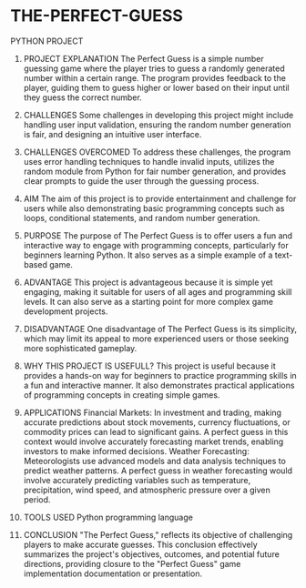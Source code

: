 # THE-PERFECT-GUESS
PYTHON PROJECT
1.	PROJECT EXPLANATION
The Perfect Guess is a simple number guessing game where the player tries to guess a randomly generated number within a certain range. The program provides feedback to the player, guiding them to guess higher or lower based on their input until they guess the correct number.
2.	CHALLENGES
Some challenges in developing this project might include handling user input validation, ensuring the random number generation is fair, and designing an intuitive user interface.
3.	CHALLENGES OVERCOMED
To address these challenges, the program uses error handling techniques to handle invalid inputs, utilizes the random module from Python for fair number generation, and provides clear prompts to guide the user through the guessing process.
4.	AIM 
The aim of this project is to provide entertainment and challenge for users while also demonstrating basic programming concepts such as loops, conditional statements, and random number generation.
5.	PURPOSE 
The purpose of The Perfect Guess is to offer users a fun and interactive way to engage with programming concepts, particularly for beginners learning Python. It also serves as a simple example of a text-based game.
6.	ADVANTAGE
This project is advantageous because it is simple yet engaging, making it suitable for users of all ages and programming skill levels. It can also serve as a starting point for more complex game development projects.
7.	DISADVANTAGE
One disadvantage of The Perfect Guess is its simplicity, which may limit its appeal to more experienced users or those seeking more sophisticated gameplay.
8.	WHY THIS PROJECT IS USEFULL?
This project is useful because it provides a hands-on way for beginners to practice programming skills in a fun and interactive manner. It also demonstrates practical applications of programming concepts in creating simple games.
9.	APPLICATIONS 
Financial Markets: In investment and trading, making accurate predictions about stock movements, currency fluctuations, or commodity prices can lead to significant gains. A perfect guess in this context would involve accurately forecasting market trends, enabling investors to make informed decisions.
Weather Forecasting: Meteorologists use advanced models and data analysis techniques to predict weather patterns. A perfect guess in weather forecasting would involve accurately predicting variables such as temperature, precipitation, wind speed, and atmospheric pressure over a given period.

10.	TOOLS USED
Python programming language
11.	CONCLUSION
"The Perfect Guess," reflects its objective of challenging players to make accurate guesses. This conclusion effectively summarizes the project's objectives, outcomes, and potential future directions, providing closure to the "Perfect Guess" game implementation documentation or presentation.
